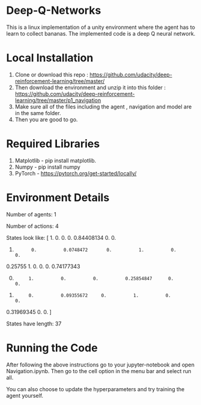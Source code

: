 # Deep-Q-Networks
This is a linux implementation of a unity environment where the agent has to learn to collect bananas. The implemented code is a deep Q neural network.

# Local Installation
1) Clone or download this repo : https://github.com/udacity/deep-reinforcement-learning/tree/master/
2) Then download the environment and unzip it into this folder : https://github.com/udacity/deep-reinforcement-learning/tree/master/p1_navigation
3) Make sure all of the files including the agent , navigation and model are in the same folder.
4) Then you are good to go.

# Required Libraries
1) Matplotlib - pip install matplotlib. 
2) Numpy - pip install numpy
3) PyTorch - https://pytorch.org/get-started/locally/

# Environment Details

Number of agents: 1

Number of actions: 4

States look like: [ 1.        0.          0.          0.          0.84408134      0.          0.

  1.           0.          0.0748472       0.          1.          0.          0.
  
  0.25755     1.          0.          0.          0.          0.74177343
  
  0.          1.          0.          0.          0.25854847      0.          0.
  
  1.          0.          0.09355672     0.          1.          0.          0.
  
  0.31969345         0.          0.        ]
  
States have length: 37

# Running the Code
After following the above instructions go to your jupyter-notebook and open Navigation.ipynb. Then go to the cell option in the menu bar and select run all.

You can also choose to update the hyperparameters and try training the agent yourself.



